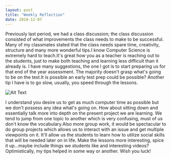 ```yaml
---
layout: post
title: "Weekly Reflection"
date: 2018-12-07
---
```


Previously last period, we had a class discussion; the class discussion consisted of what improvements the class needs to make to be successful. Many of my classmates stated that the class needs spare time, creativity, structure and many more wonderful tips.I know Computer Science is extremely hard to teach.It's great how you as a teacher is reaching out to the students, just to make both teaching and learning less difficult than it already is. I have many suggestions, the one I got is to start preparing us for that end of the year assessment. The majority doesn't grasp what's going to be on the test.It is possible an early test prep could be possible? Another tip I have is to go slow, usually, you speed through the lessons. 

![Alt Text]()

I understand you desire us to get as much computer time as possible but we don't possess any idea what's going on. How about sitting down and essentially talk more into depth on the present project we are learning. We tend to jump from one topic to another which is very confusing, must of us don't know the vocabulary.Also more group work, it would be spectacular to do group projects which allows us to interact with an issue and get multiple viewpoints on it. It'll allow us the students to learn how to utilize social skills that will be needed later on in life. Make the lessons more interesting, spice it up...maybe include things we students like and interesting videos? Optimistically, my tips helped in some way or another. Wish you luck!
